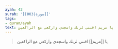 ```yaml
---
ayah: 43
surah: '[[003|سورة]]'
tags:
- quran/ayah
text: يا مريم اقنتي لربك واسجدي واركعي مع الراكعين
---
```

> يا [[مريم]] اقنتي لربك واسجدي واركعي مع الراكعين
